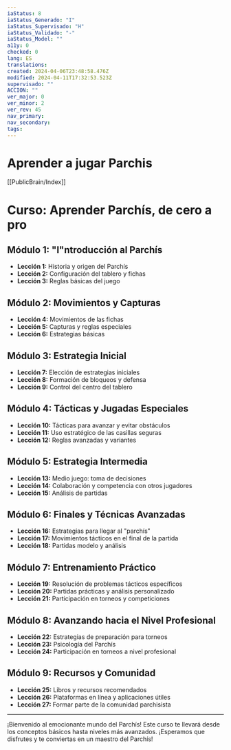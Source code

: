 ```yaml
---
iaStatus: 8
iaStatus_Generado: "I"
iaStatus_Supervisado: "H"
iaStatus_Validado: "-"
iaStatus_Model: ""
a11y: 0
checked: 0
lang: ES
translations: 
created: 2024-04-06T23:48:58.476Z
modified: 2024-04-11T17:32:53.523Z
supervisado: ""
ACCION: ""
ver_major: 0
ver_minor: 2
ver_rev: 45
nav_primary: 
nav_secondary: 
tags:
---
```

# Aprender a jugar Parchis

[[PublicBrain/Index]]

# Curso: Aprender Parchís, de cero a pro

## Módulo 1: "I"ntroducción al Parchís
- **Lección 1:** Historia y origen del Parchís
- **Lección 2:** Configuración del tablero y fichas
- **Lección 3:** Reglas básicas del juego

## Módulo 2: Movimientos y Capturas
- **Lección 4:** Movimientos de las fichas
- **Lección 5:** Capturas y reglas especiales
- **Lección 6:** Estrategias básicas

## Módulo 3: Estrategia Inicial
- **Lección 7:** Elección de estrategias iniciales
- **Lección 8:** Formación de bloqueos y defensa
- **Lección 9:** Control del centro del tablero

## Módulo 4: Tácticas y Jugadas Especiales
- **Lección 10:** Tácticas para avanzar y evitar obstáculos
- **Lección 11:** Uso estratégico de las casillas seguras
- **Lección 12:** Reglas avanzadas y variantes

## Módulo 5: Estrategia Intermedia
- **Lección 13:** Medio juego: toma de decisiones
- **Lección 14:** Colaboración y competencia con otros jugadores
- **Lección 15:** Análisis de partidas

## Módulo 6: Finales y Técnicas Avanzadas
- **Lección 16:** Estrategias para llegar al "parchís"
- **Lección 17:** Movimientos tácticos en el final de la partida
- **Lección 18:** Partidas modelo y análisis

## Módulo 7: Entrenamiento Práctico
- **Lección 19:** Resolución de problemas tácticos específicos
- **Lección 20:** Partidas prácticas y análisis personalizado
- **Lección 21:** Participación en torneos y competiciones

## Módulo 8: Avanzando hacia el Nivel Profesional
- **Lección 22:** Estrategias de preparación para torneos
- **Lección 23:** Psicología del Parchís
- **Lección 24:** Participación en torneos a nivel profesional

## Módulo 9: Recursos y Comunidad
- **Lección 25:** Libros y recursos recomendados
- **Lección 26:** Plataformas en línea y aplicaciones útiles
- **Lección 27:** Formar parte de la comunidad parchisista

---

¡Bienvenido al emocionante mundo del Parchís! Este curso te llevará desde los conceptos básicos hasta niveles más avanzados. ¡Esperamos que disfrutes y te conviertas en un maestro del Parchís!
